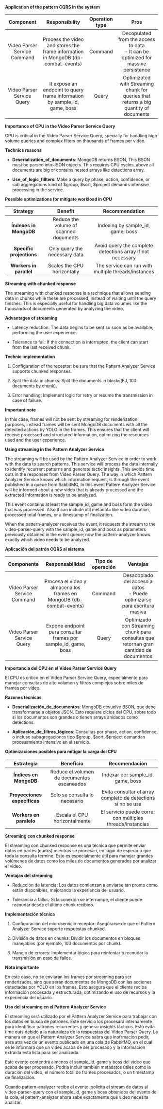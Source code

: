 **Application of the pattern CQRS in the system**

| Component | Responsibility | Operation type | Pros |
|:----------------:|:----------------:|:----------------:|:----------------:|
| Video Parser Service Command | Process the video and stores the frame information in MongoDB (db-combat-events)   | Command | Decopulated from the access to data<br>- It can be optimized for massive persistence |
| Video Parser Service Query   | It expose an endpoint to query frame information by sample_id, game, boss | Query | Optimizated with Streaming chunk for queries that returns a big quantity of documents |

**Importance of CPU in the Video Parser Service Query**

CPU is critical in the Video Parser Service Query, specially for handling high volume queries and complex filters on thousands of frames per video.


**Technics reasons**

* __Deserialization_of_documents__: MongoDB returns BSON, This BSON must be parsed into JSON objects. This requires CPU cycles, above all documents are big or contains nested arrays  like detections array.

* __Use_of_logic_fillters__: Make a query by phase, action, confidence, or sub aggregations kind of $group, $sort, $project demands intensive processing in the service.



**Possible optimizations for mitigate workload in CPU**

| Strategy | Benefit | Recommendation |
|:----------------:|:----------------:|:----------------:|
| **Índexes in MongoDB** | Reduce the volume of scanned documents | Indexing  by sample_id, game, boss |
| **Specific projections** | Only query the necessary data | Avoid query the complete detections array if not necessary |
| **Workers in parallel** | Scales the CPU horizontally | The service can run with multiple threads/instances | 

**Streaming with chunked response**

The streaming with chunked response is a technique that allows sending data in chunks while these are processed, instead of waiting until the query finishes. This is especially useful for handling big data volumes like the thousands of documents generated by analyzing the video.

**Advantages of streaming**

* Latency reduction: The data begins to be sent so soon as be available, performing the user experience.

* Tolerance to fail: If the connection is interrupted, the client can start from the last received chunk.

**Technic implementation**

1. Configuration of the receptor: be sure that the Pattern Analyzer Service supports chunked responses.

2. Split the data in chunks: Split the documents in blocks(EJ, 100 documents by chunk).

3. Error handling: Implement logic for retry or resume the transmission in case of failure.

**Important note**

In this case, frames will not be sent by streaming for renderization purposes, instead frames will be sent MongoDB documents with all the detected actions by YOLO in the frames. This ensures that the client will receive processed and structured information, optimizing the resources used and the user experience.

**Using streaming in the Pattern Analyzer Service**

The streaming will be used by the Pattern Analyzer Service in order to work with the data to search patterns. This service will process the data internally to identify recurrent patterns and generate tactic insights. This avoids time outs in the responses from Video Parser Query. 
The way in which Pattern Analyzer Service knows which information request, is through the event published in a queue from RabbitMQ, In this event Pattern Analyzer Service will be informed about a new video that is already processed and the extracted information is ready to be analyzed.

This event contains at least the sample_id, game and boss form the video that was processed. Also It can include util metadata like video duration, processed total frames, or a timestamp of finalization.

When the pattern-analyzer receives the event, it requests the stream to the video-parser-query with the sample_id, game and boss as parameters previously obtained in the event queue; now the pattern-analyzer knows exactly which video needs to be analyzed.




**Aplicación del patrón CQRS al sistema**

| Componente | Responsabilidad | Tipo de operación | Ventajas |
|:----------------:|:----------------:|:----------------:|:----------------:|
| Video Parser Service Command | Procesa el video y almacena los frames en MongoDB (db-combat-events)   | Command | Desacoplado del acceso a datos<br>- Puede optimizarse para escritura masiva |
| Video Parser Service Query   | Expone endpoint para consultar frames por sample_id, game, boss | Query | Optimizado con Streaming chunk para consultas que retornan gran cantidad de documentos |

**Importancia del CPU en el Video Parser Service Query**

El CPU es crítico en el Video Parser Service Query, especialmente para manejar consultas de alto volumen y filtros complejos sobre miles de frames por video.

**Razones técnicas**

* __Deserialización_de_documentos__: MongoDB devuelve BSON, que debe transformarse a objetos JSON. Esto requiere ciclos del CPU, sobre todo si los documentos son grandes o tienen arrays anidados como detections.

* __Aplicación_de_filtros_lógicos__: Consultas por phase, action, confidence, o incluso subagregaciones tipo $group, $sort, $project demandan procesamiento intensivo en el servicio.


**Optimizaciones posibles para mitigar la carga del CPU**

| Estrategia | Beneficio | Recomendación |
|:----------------:|:----------------:|:----------------:|
| **Índices en MongoDB** | Reduce el volumen de documentos escaneados | Indexar por sample_id, game, boss |
| **Proyecciones específicas** | Solo se consulta lo necesario | Evita consultar el array completo de detections si no se usa |
| **Workers en paralelo** | Escala el CPU horizontalmente | El servicio puede correr con múltiples threads/instancias | 

**Streaming con chunked response**

El streaming con chunked response es una técnica que permite enviar datos en partes (cunks) mientras se procesan, en lugar de esperar a que toda la consulta termine. Esto es especialmente útil para manejar grandes volúmenes de datos como los miles de documentos generados por analizar el video.

**Ventajas del streaming**

* Reducción de latencia: Los datos comienzan a enviarse tan pronto como están disponibles, mejorando la experiencia del usuario.

* Tolerancia a fallos: Si la conexión se interrumpe, el cliente puede reanudar desde el último chunk recibido.

**Implementación técnica**

1. Configuración del microservicio receptor: Asegúrarse de que el Pattern Analyzer Service soporte respuestas chunked.

2. División de datos en chunks: Dividir los documentos en bloques manejables (por ejemplo, 100 documentos por chunk).

3. Manejo de errores: Implementar lógica para reintentar o reanudar la transmisión en caso de fallos.

**Nota importante**

En este caso, no se enviarán los frames por streaming para ser renderizados, sino que serán documentos de MongoDB con las acciones detectadas por YOLO en los frames. Esto asegura que el cliente reciba información procesada y estructurada, optimizando el uso de recursos y la experiencia del usuario.

**Uso del streaming en el Pattern Analyzer Service**

El streaming será utilizado por el Pattern Analyzer Service para trabajar con los datos en busca de patrones. Este servicio los procesará internamente para identificar patrones recurrentes y generar insights tácticos. Esto evita time outs debido a la naturaleza de la respuestas del Video Parser Query. 
La manera en que el Pattern Analyzer Service sabra que inofrmacion pedir, sera atra vez de un evento publicado en una cola de RabbitMQ, en el cual se le informara que un video acaba de ser procesado y la informacion extraida esta lista para ser analizada.

Este evento contendrá almenos el sample_id, game y boss del video que acaba de ser procesado. Podría incluir también metadatos útiles como la duración del video, el número total de frames procesados, o un timestamp de finalización.

Cuando pattern-analyzer recibe el evento, solicita el stream de datos al video-parser-query con el sample_id, game y boss obtenidos del evento de la cola, el pattern-analyzer ahora sabe exactamente qué video necesita analizar.

